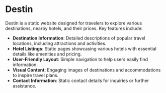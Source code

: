 ﻿# Destin
Destin is a static website designed for travelers to explore various destinations, nearby hotels, and their prices. Key features include:

- **Destination Information**: Detailed descriptions of popular travel locations, including attractions and activities.
- **Hotel Listings**: Static pages showcasing various hotels with essential details like amenities and pricing.
- **User-Friendly Layout**: Simple navigation to help users easily find information.
- **Visual Content**: Engaging images of destinations and accommodations to inspire travel plans.
- **Contact Information**: Static contact details for inquiries or further assistance.
